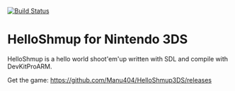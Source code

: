 [![Build Status](https://travis-ci.org/Manu404/HelloShmup3DS.svg?branch=master)](https://travis-ci.org/Manu404/HelloShmup3DS)

# HelloShmup for Nintendo 3DS

HelloShmup is a hello world shoot'em'up written with SDL and compile with DevKitProARM.

Get the game: https://github.com/Manu404/HelloShmup3DS/releases
